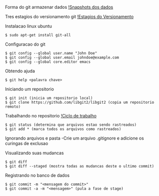 Forma do git armazenar dados
[!Snapshots dos dados](https://git-scm.com/book/en/v2/images/snapshots.png)


Tres estagios do versionamento git
[!Estagios do Versionamento](https://git-scm.com/book/en/v2/images/areas.png)


Instalacao linux ubuntu
```
$ sudo apt-get install git-all
```
Configuracao do git

```
$ git config --global user.name "John Doe"
$ git config --global user.email johndoe@example.com
$ git config --global core.editor emacs

```
Obtendo ajuda
```
$ git help <palavra chave>
```

Iniciando um repositorio
```
$ git init (inicia um repositorio local)
$ git clone https://github.com/libgit2/libgit2 (copia um repositorio remoto)
```

Trabalhando no repositorio
[!Ciclo de trabalho](https://git-scm.com/book/en/v2/images/lifecycle.png)
```
$ git status (determina que arquivos estao sendo rastreados)
$ git add * (marca todos os arquivos como rastreados)
```
Ignorando arquivos e pasta
-Crie um arquivo .gitignore e adicione os curingas de exclusao

Visualizando suas mudancas
```
$ git diff
$ git diff --staged (mostra todas as mudancas deste o ultimo commit)
```

Registrando no banco de dados
```
$ git commit -m "<mensagem do commit>"
$ git commit -a -m "<mensagem>" (pula a fase de stage)
```

